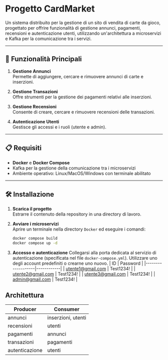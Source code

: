 # Progetto CardMarket

Un sistema distribuito per la gestione di un sito di vendita di carte da gioco, progettato per offrire funzionalità di gestione annunci, pagamenti, recensioni e autenticazione utenti, utilizzando un'architettura a microservizi e Kafka per la comunicazione tra i servizi.

---

## 🚀 Funzionalità Principali

1. **Gestione Annunci**  
   Permette di aggiungere, cercare e rimuovere annunci di carte e inserzioni.
   
2. **Gestione Transazioni**  
   Offre strumenti per la gestione dei pagamenti relativi alle inserzioni.

3. **Gestione Recensioni**  
   Consente di creare, cercare e rimuovere recensioni delle transazioni.

4. **Autenticazione Utenti**  
   Gestisce gli accessi e i ruoli (utente e admin).

---

## 📋 Requisiti

- **Docker** e **Docker Compose**  
- Kafka per la gestione della comunicazione tra i microservizi  
- Ambiente operativo: Linux/MacOS/Windows con terminale abilitato

---

## 🛠️ Installazione

1. **Scarica il progetto**  
   Estrarre il contenuto della repository in una directory di lavoro.

2. **Avviare i microservizi**  
   Aprire un terminale nella directory `Docker` ed eseguire i comandi:
   ```bash
   docker compose build
   docker compose up -d

3. **Accesso e autenticazione**
   Collegarsi alla porta dedicata al servizio di autenticazione (specificata nel file `docker-compose.yml`). Utilizzare uno degli account predefiniti o crearne uno nuovo.
| ID                | Password   |
|-------------------|------------|
| utente1@gmail.com | Test1234!  |
| utente2@gmail.com | Test1234!  |
| utente3@gmail.com | Test1234!  |
| admin@gmail.com   | Test1234!  |


## Architettura
| Producer       | Consumer              |
|----------------|-----------------------|
| annunci        | inserzioni, utenti    |
| recensioni     | utenti                |
| pagamenti      | annunci               |
| transazioni    | pagamenti             |
| autenticazione | utenti                |

